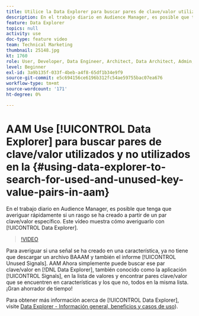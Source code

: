 ```yaml
---
title: Utilice la Data Explorer para buscar pares de clave/valor utilizados y no utilizados
description: En el trabajo diario en Audience Manager, es posible que tenga que averiguar rápidamente si un rasgo se ha creado a partir de un par clave/valor específico. Este vídeo muestra cómo averiguarlo con Data Explorer.
feature: Data Explorer
topics: null
activity: use
doc-type: feature video
team: Technical Marketing
thumbnail: 25148.jpg
kt: 1760
role: User, Developer, Data Engineer, Architect, Data Architect, Admin, Leader
level: Beginner
exl-id: 3a9b135f-033f-4beb-a4f8-65df1b34e9f9
source-git-commit: e5c694156ce6196b312fc54ae59755bac07ea676
workflow-type: tm+mt
source-wordcount: '171'
ht-degree: 0%

---
```


# AAM Use [!UICONTROL Data Explorer] para buscar pares de clave/valor utilizados y no utilizados en la {#using-data-explorer-to-search-for-used-and-unused-key-value-pairs-in-aam}

En el trabajo diario en Audience Manager, es posible que tenga que averiguar rápidamente si un rasgo se ha creado a partir de un par clave/valor específico. Este vídeo muestra cómo averiguarlo con [!UICONTROL Data Explorer].

>[!VIDEO](https://video.tv.adobe.com/v/25148/?quality=12)

Para averiguar si una señal se ha creado en una característica, ya no tiene que descargar un archivo BAAAM y también el informe [!UICONTROL Unused Signals]. AAM Ahora simplemente puede buscar ese par clave/valor en [!DNL Data Explorer], también conocido como la aplicación [!UICONTROL Signals], en la lista de valores y encontrar pares clave/valor que se encuentren en características y los que no, todos en la misma lista. ¡Gran ahorrador de tiempo!

Para obtener más información acerca de [!UICONTROL Data Explorer], visite [Data Explorer - Información general, beneficios y casos de uso](https://experienceleague.adobe.com/docs/audience-manager/user-guide/features/data-explorer/data-explorer-overview.html?lang=es)).
